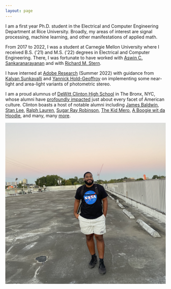 ```yaml
---
layout: page
---
```


I am a first year Ph.D. student in the Electrical and Computer 
Engineering Department at Rice University. Broadly, my areas of interest are
signal processing, machine learning, and other manifestations of applied math.


From 2017 to 2022, I was a student at Carnegie Mellon University where I 
received B.S. ('21) and M.S. ('22) degrees in Electrical and Computer Engineering. There,
I was fortunate to have worked with [Aswin C. Sankaranarayanan][aswin] and 
with [Richard M. Stern][rich].

I have interned at [Adobe Research][adobe] (Summer 2022) with 
guidance from [Kalyan Sunkavalli][ks] and [Yannick Hold-Geoffroy][yhg] on 
implementing some near-light and area-light variants of photometric stereo.

I am a proud alumnus of [DeWitt Clinton High School][dwc] in The Bronx, NYC, whose alumni have 
[profoundly impacted][copw] just about every facet of American culture. Clinton boasts a host of 
notable alumni including [James Baldwin][jb], [Stan Lee][sl], [Ralph Lauren][rl], [Sugar Ray Robinson][srr],
[The Kid Mero][mero], [A Boogie wit da Hoodie][abg], and many, many [more].

![pic](/assets/personal_pic.jpeg)


[aswin]:    https://users.ece.cmu.edu/~saswin/
[rich]:     https://users.ece.cmu.edu/~rms/
[ps]:       https://en.wikipedia.org/wiki/Photometric_stereo
[cpp]:      https://en.wikipedia.org/wiki/Cocktail_party_effect
[ks]:       http://www.kalyans.org/
[yhg]:      https://yannickhold.com/
[cmu]:      https://www.cmu.edu/
[ece]:      https://www.ece.cmu.edu/
[rice]:     https://eceweb.rice.edu/
[adobe]:    https://research.adobe.com/
[sp]:       https://en.wikipedia.org/wiki/Digital_signal_processing
[ml]:       https://en.wikipedia.org/wiki/Machine_learning
[dwc]:      https://en.wikipedia.org/wiki/DeWitt_Clinton_High_School
[dwc_alum]: https://en.wikipedia.org/wiki/DeWitt_Clinton_High_School#Notable_alumni
[jb]:       https://en.wikipedia.org/wiki/James_Baldwin
[sl]:       https://en.wikipedia.org/wiki/Stan_Lee
[rl]:       https://en.wikipedia.org/wiki/Ralph_Lauren
[abg]:      https://en.wikipedia.org/wiki/A_Boogie_wit_da_Hoodie
[mero]:     https://en.wikipedia.org/wiki/The_Kid_Mero
[srr]:      https://en.wikipedia.org/wiki/Sugar_Ray_Robinson
[copw]:     https://www.amazon.com/Castle-Parkway-Extraordinary-Influence-American/dp/188326930X
[more]:     https://en.wikipedia.org/wiki/DeWitt_Clinton_High_School#Notable_alumni

